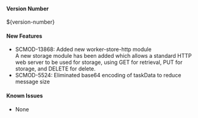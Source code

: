 #### Version Number
${version-number}

#### New Features
- SCMOD-13868: Added new worker-store-http module  
  A new storage module has been added which allows a standard HTTP web server to be used for storage, using GET for retrieval, PUT
  for storage, and DELETE for delete.
- SCMOD-5524: Eliminated base64 encoding of taskData to reduce message size

#### Known Issues
- None
